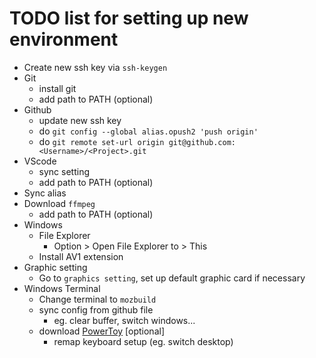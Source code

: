 # TODO list for setting up new environment

- Create new ssh key via `ssh-keygen`
- Git
  - install git
  - add path to PATH (optional)
- Github
  - update new ssh key
  - do `git config --global alias.opush2 'push origin'`
  - do `git remote set-url origin git@github.com:<Username>/<Project>.git`
- VScode
  - sync setting
  - add path to PATH (optional)
- Sync alias
- Download `ffmpeg`
  - add path to PATH (optional)
- Windows
  - File Explorer
    - Option > Open File Explorer to > This
  - Install AV1 extension
- Graphic setting
  - Go to `graphics setting`, set up default graphic card if necessary
- Windows Terminal
  - Change terminal to `mozbuild`
  - sync config from github file
    - eg. clear buffer, switch windows...
  - download [PowerToy](https://github.com/microsoft/PowerToys/releases/) [optional]
    - remap keyboard setup (eg. switch desktop)

